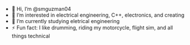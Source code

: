 - 👋 Hi, I’m @smguzman04
- 👀 I’m interested in electrical engineering, C++, electronics, and creating 
- 🌱 I’m currently studying eletrical engineering
- ⚡ Fun fact: I like drumming, riding my motorcycle, flight sim, and all things technical 

<!---
smguzman04/smguzman04 is a ✨ special ✨ repository because its `README.md` (this file) appears on your GitHub profile.
You can click the Preview link to take a look at your changes.
--->
